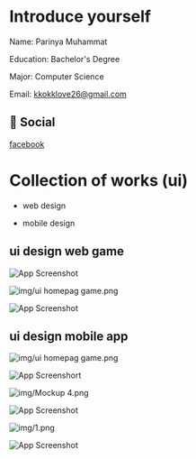 
# Introduce yourself

Name: Parinya Muhammat

Education: Bachelor's Degree

Major: Computer Science

Email: kkokklove26@gmail.com

## 🔗 Social
[facebook](https://www.facebook.com/ParinyaMuhammat)




# Collection of works (ui)

- web design

- mobile design



## ui design web game

![App Screenshot](img/ui_homepage_game2.png)

![img/ui homepag game.png](https://raw.githubusercontent.com/parinya02/portfolio/main/img/ui%20homepag%20game.png?token=GHSAT0AAAAAACAODCJ4BWFLLWTY5GPKILASZA5LG5Q)

![App Screenshot](img/home.png)



## ui design mobile app

![img/ui homepag game.png](https://raw.githubusercontent.com/parinya02/portfolio/main/img/Mockup%205.jpg?token=GHSAT0AAAAAACAODCJ4LAPLLN7BOFVQV5GYZA5LIXQ)

![App Screenshort](https://raw.githubusercontent.com/parinya02/portfolio/main/img/Mockup%203.png?token=GHSAT0AAAAAACAODCJ42VIW7LJPD4NIVKMQZA5LVLQ)

![img/Mockup 4.png](https://raw.githubusercontent.com/parinya02/portfolio/main/img/Mockup%204.png?token=GHSAT0AAAAAACAODCJ4NERKMMBFBKAUT3JWZA5LWGA)

![App Screenshot](img/3.png)

![img/1.png](https://raw.githubusercontent.com/parinya02/portfolio/main/img/1.png?token=GHSAT0AAAAAACAODCJ4SKRWONTADJ46IIN6ZA5LZPQ)

![App Screenshot](img/2.png)

